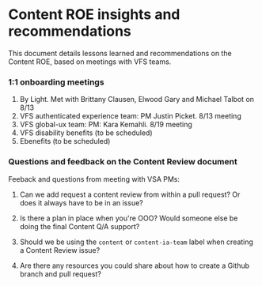 # Content ROE insights and recommendations

This document details lessons learned and recommendations on the Content ROE, based on meetings with VFS teams. 

### 1:1 onboarding meetings
1. By Light. Met with Brittany Clausen, Elwood Gary and Michael Talbot on 8/13
2. VFS authenticated experience team: PM Justin Picket. 8/13 meeting
3. VFS global-ux team: PM: Kara Kemahli. 8/19 meeting  
4. VFS disability benefits (to be scheduled)
5. Ebenefits (to be scheduled)

### Questions and feedback on the Content Review document

Feeback and questions from meeting with VSA PMs: 

1. Can we add request a content review from within a pull request? Or does it always have to be in an issue? 

2. Is there a plan in place when you're OOO? Would someone else be doing the final Content Q/A support? 

3. Should we be using the ```content``` or ```content-ia-team``` label when creating a Content Review issue? 

4. Are there any resources you could share about how to create a Github branch and pull request? 

